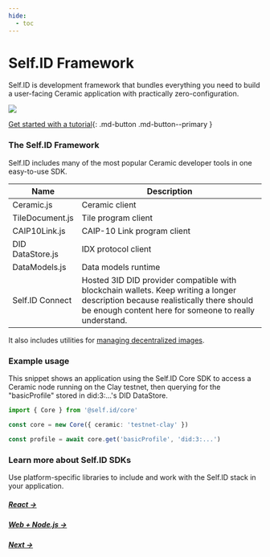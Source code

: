 ```yaml
---
hide:
  - toc
---
```


# Self.ID Framework

Self.ID is development framework that bundles everything you need to build a user-facing Ceramic application with practically zero-configuration.

![](../../../images/self-id.png)

[Get started with a tutorial](){: .md-button .md-button--primary }

### The Self.ID Framework
Self.ID includes many of the most popular Ceramic developer tools in one easy-to-use SDK.

| Name | Description |
| ----------- | ----------- |
| Ceramic.js       | Ceramic client |
| TileDocument.js | Tile program client |
| CAIP10Link.js | CAIP-10 Link program client |
| DID DataStore.js        | IDX protocol client |
| DataModels.js        | Data models runtime |
| Self.ID Connect | Hosted 3ID DID provider compatible with blockchain wallets. Keep writing a longer description because realistically there should be enough content here for someone to really understand. |

It also includes utilities for [managing decentralized images]().

### Example usage
This snippet shows an application using the Self.ID Core SDK to access a Ceramic node running on the Clay testnet, then querying for the "basicProfile" stored in did:3:...'s DID DataStore.

```ts
import { Core } from '@self.id/core'

const core = new Core({ ceramic: 'testnet-clay' })

const profile = await core.get('basicProfile', 'did:3:...')
```

### Learn more about Self.ID SDKs
Use platform-specific libraries to include and work with the Self.ID stack in your application.

<div class="txtl-options">
  <a href="./hub/" class="box">
    <h5>React  →</h5>
  </a>
  <span class="box-space"> </span>
  <a href="./hub/apis" class="box">
    <h5>Web + Node.js →</h5>
  </a>
  <span class="box-space"> </span>
  <a href="./tutorials/hub/web-app/" class="box">
    <h5>Next →</h5>
  </a>
</div>



